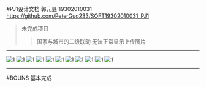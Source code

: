 #PJ1设计文档
郭元昱 19302010031
https://github.com/PeterGuo233/SOFT19302010031_PJ1
>未完成项目
>>国家与城市的二级联动
>>无法正常显示上传图片
----

![1](./img/read/1.png./)
![1](./img/read/2.png./)
![1](./img/read/3.png./)
![1](./img/read/3.png./)
![1](./img/read/4.png./)
![1](./img/read/5.png./)
![1](./img/read/6.png./)
![1](./img/read/7.png./)
![1](./img/read/8.png./)
![1](./img/read/9.png./)
![1](./img/read/10.png./)

----
#BOUNS
基本完成
